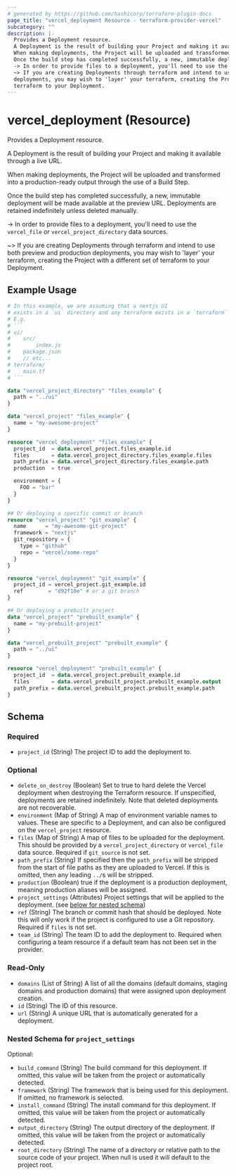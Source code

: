 ```yaml
---
# generated by https://github.com/hashicorp/terraform-plugin-docs
page_title: "vercel_deployment Resource - terraform-provider-vercel"
subcategory: ""
description: |-
  Provides a Deployment resource.
  A Deployment is the result of building your Project and making it available through a live URL.
  When making deployments, the Project will be uploaded and transformed into a production-ready output through the use of a Build Step.
  Once the build step has completed successfully, a new, immutable deployment will be made available at the preview URL. Deployments are retained indefinitely unless deleted manually.
  -> In order to provide files to a deployment, you'll need to use the vercel_file or vercel_project_directory data sources.
  ~> If you are creating Deployments through terraform and intend to use both preview and production
  deployments, you may wish to 'layer' your terraform, creating the Project with a different set of
  terraform to your Deployment.
---
```


# vercel_deployment (Resource)

Provides a Deployment resource.

A Deployment is the result of building your Project and making it available through a live URL.

When making deployments, the Project will be uploaded and transformed into a production-ready output through the use of a Build Step.

Once the build step has completed successfully, a new, immutable deployment will be made available at the preview URL. Deployments are retained indefinitely unless deleted manually.

-> In order to provide files to a deployment, you'll need to use the `vercel_file` or `vercel_project_directory` data sources.

~> If you are creating Deployments through terraform and intend to use both preview and production
deployments, you may wish to 'layer' your terraform, creating the Project with a different set of
terraform to your Deployment.

## Example Usage

```terraform
# In this example, we are assuming that a nextjs UI
# exists in a `ui` directory and any terraform exists in a `terraform` directory.
# E.g.
# ```
# ui/
#    src/
#        index.js
#    package.json
#    // etc...
# terraform/
#    main.tf
# ```

data "vercel_project_directory" "files_example" {
  path = "../ui"
}

data "vercel_project" "files_example" {
  name = "my-awesome-project"
}

resource "vercel_deployment" "files_example" {
  project_id  = data.vercel_project.files_example.id
  files       = data.vercel_project_directory.files_example.files
  path_prefix = data.vercel_project_directory.files_example.path
  production  = true

  environment = {
    FOO = "bar"
  }
}

## Or deploying a specific commit or branch
resource "vercel_project" "git_example" {
  name      = "my-awesome-git-project"
  framework = "nextjs"
  git_repository = {
    type = "github"
    repo = "vercel/some-repo"
  }
}

resource "vercel_deployment" "git_example" {
  project_id = vercel_project.git_example.id
  ref        = "d92f10e" # or a git branch
}

## Or deploying a prebuilt project 
data "vercel_project" "prebuilt_example" {
  name = "my-prebuilt-project"
}

data "vercel_prebuilt_project" "prebuilt_example" {
  path = "../ui"
}

resource "vercel_deployment" "prebuilt_example" {
  project_id  = data.vercel_project.prebuilt_example.id
  files       = data.vercel_prebuilt_project.prebuilt_example.output
  path_prefix = data.vercel_prebuilt_project.prebuilt_example.path
}
```

<!-- schema generated by tfplugindocs -->
## Schema

### Required

- `project_id` (String) The project ID to add the deployment to.

### Optional

- `delete_on_destroy` (Boolean) Set to true to hard delete the Vercel deployment when destroying the Terraform resource. If unspecified, deployments are retained indefinitely. Note that deleted deployments are not recoverable.
- `environment` (Map of String) A map of environment variable names to values. These are specific to a Deployment, and can also be configured on the `vercel_project` resource.
- `files` (Map of String) A map of files to be uploaded for the deployment. This should be provided by a `vercel_project_directory` or `vercel_file` data source. Required if `git_source` is not set.
- `path_prefix` (String) If specified then the `path_prefix` will be stripped from the start of file paths as they are uploaded to Vercel. If this is omitted, then any leading `../`s will be stripped.
- `production` (Boolean) true if the deployment is a production deployment, meaning production aliases will be assigned.
- `project_settings` (Attributes) Project settings that will be applied to the deployment. (see [below for nested schema](#nestedatt--project_settings))
- `ref` (String) The branch or commit hash that should be deployed. Note this will only work if the project is configured to use a Git repository. Required if `files` is not set.
- `team_id` (String) The team ID to add the deployment to. Required when configuring a team resource if a default team has not been set in the provider.

### Read-Only

- `domains` (List of String) A list of all the domains (default domains, staging domains and production domains) that were assigned upon deployment creation.
- `id` (String) The ID of this resource.
- `url` (String) A unique URL that is automatically generated for a deployment.

<a id="nestedatt--project_settings"></a>
### Nested Schema for `project_settings`

Optional:

- `build_command` (String) The build command for this deployment. If omitted, this value will be taken from the project or automatically detected.
- `framework` (String) The framework that is being used for this deployment. If omitted, no framework is selected.
- `install_command` (String) The install command for this deployment. If omitted, this value will be taken from the project or automatically detected.
- `output_directory` (String) The output directory of the deployment. If omitted, this value will be taken from the project or automatically detected.
- `root_directory` (String) The name of a directory or relative path to the source code of your project. When null is used it will default to the project root.
